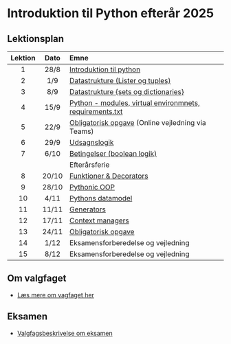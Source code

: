 # Introduktion til Python efterår 2025    

## Lektionsplan
<!--
<img src="materialer/formalia/adobe-express-qr-code.png" align="right" width="300">
-->
| Lektion |   Dato   | Emne                                                                              |
|:-------:|:--------:|:----------------------------------------------------------------------------------|
|    1    |   28/8   | [Introduktion til python](materialer/introduktion/introduktion.md)               |
|    2    |   1/9    | [Datastrukture (Lister og tuples)](materialer/datastrukturer1/datastrukture1.md) |
|    3    |   8/9    | [Datastrukture \{sets og dictionaries\}](materialer/datastrukturer2/datastrukture2.md) |
|    4    |   15/9   | [Python - modules, virtual environmnets, requirements.txt](materialer/moduler/moduler.md) |
|    5    |   22/9   | [Obligatorisk opgave](materialer/obligatoriske/obligatorisk_1.md) (Online vejledning via Teams)               |
|    6    |   29/9   | [Udsagnslogik](materialer/logik/logik.md)                            |
|    7    |   6/10   | [Betingelser (boolean logik)](materialer/boolean/boolean.md)                     |
|         |          | Efterårsferie                                                                     |
|    8    |  20/10   | [Funktioner & Decorators](materialer/decorators/decorators.md)                   |
|    9    |  28/10   | [Pythonic OOP](materialer/oop/oop.md)                                            |
|   10    |   4/11   | [Pythons datamodel](materialer/datamodel/datamodel.md)                           |
|   11    |  11/11   | [Generators](materialer/generators/generators.md)                                |
|   12    |  17/11   | [Context managers](materialer/)                                                  |
|   13    |  24/11   | [Obligatorisk opgave](materialer/obligatoriske/)                                 |
|   14    |   1/12   | Eksamensforberedelse og vejledning                                               |
|   15    |   8/12   | Eksamensforberedelse og vejledning                                               |

## Om valgfaget
* [Læs mere om vagfaget her](materialer/formalia/about_this_elective.md)

## Eksamen
* [Valgfagsbeskrivelse om eksamen](https://katalog.kea.dk/course/3050406/2025-2026#cs2h3b-accordion)
<!--
* [Eksamen i dette valgfag er beskrevet her](materialer/formalia/exam.md)
-->